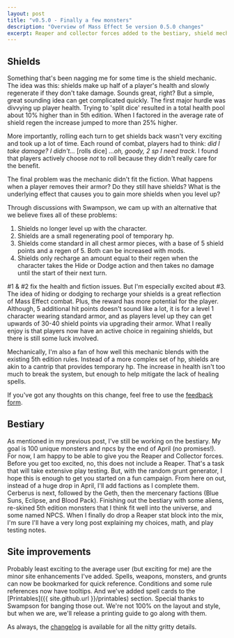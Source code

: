 ```yaml
---
layout: post
title: "v0.5.0 - Finally a few monsters"
description: "Overview of Mass Effect 5e version 0.5.0 changes"
excerpt: Reaper and collector forces added to the bestiary, shield mechanics refactored, and some site enhancements
---
```


## Shields

Something that's been nagging me for some time is the shield mechanic. The idea was this: shields make up half of a
player's health and slowly regenerate if they don't take damage. Sounds great, right? But a simple, great sounding idea
can get complicated quickly. The first major hurdle was divvying up player health. Trying to 'split dice' resulted in
a total health pool about 10% higher than in 5th edition. When I factored in the average rate of shield
regen the increase jumped to more than 25% higher.

More importantly, rolling each turn to get shields back wasn't very exciting and took up a lot of time. Each round of
combat, players had to think: _did I take damage? I didn't..._ [rolls dice] _...oh, goody, 2 sp I need track_. I found
that players actively choose _not_ to roll because they didn't really care for the benefit.

The final problem was the mechanic didn't fit the fiction. What happens when a player removes their armor? Do they still have shields?
What is the underlying effect that causes you to gain more shields when you level up?

Through discussions with Swampson, we cam up with an alternative that we believe fixes all of these problems:

1. Shields no longer level up with the character.
2. Shields are a small regenerating pool of temporary hp.
2. Shields come standard in all chest armor pieces, with a base of 5 shield points and a regen of 5. Both can be increased with mods.
3. Shields only recharge an amount equal to their regen when the character takes the Hide or Dodge action and then takes no damage until the start of their next turn.

#1 & #2 fix the health and fiction issues. But I'm especially excited about #3. The idea of hiding or dodging to recharge
your shields is a great reflection of Mass Effect combat. Plus, the reward has more potential for the player. Although, 5 additional
hit points doesn't sound like a lot, it is for a level 1 character wearing standard armor, and as players level up they can
get upwards of 30-40 shield points via upgrading their armor. What I really enjoy is that players now have an
active choice in regaining shields, but there is still some luck involved.

Mechanically, I'm also a fan of how well this mechanic blends with the existing 5th edition rules. Instead of a more
complex set of hp, shields are akin to a cantrip that provides temporary hp. The increase in health isn't too much to break
the system, but enough to help mitigate the lack of healing spells.

If you've got any thoughts on this change, feel free to use the [feedback form](https://goo.gl/forms/3wZj8QhlsLv3XOJw1).

## Bestiary

As mentioned in my previous post, I've still be working on the bestiary. My goal is 100 unique monsters and npcs by the end
of April (no promises!). For now, I am happy to be able to give you the Reaper and Collector forces. Before you get too excited,
no, this does not include a Reaper. That's a task that will take extensive play testing. But, with the random grunt generator,
I hope this is enough to get you started on a fun campaign. From here on out, instead of a huge drop in April, I'll add
factions as I complete them. Cerberus is next, followed by the Geth, then the mercenary factions (Blue Suns, Eclipse, and Blood Pack).
Finishing out the bestiary with some aliens, re-skined 5th edition monsters that I think fit well into the universe, and some
named NPCS. When I finally do drop a Reaper stat block into the mix, I'm sure I'll have a very long post explaining my choices,
math, and play testing notes.

## Site improvements

Probably least exciting to the average user (but exciting for me) are the minor site enhancements I've added.
Spells, weapons, monsters, and grunts can now be bookmarked for quick reference. Conditions and some rule references
now have tooltips. And we've added spell cards to the [Printables]({{ site.github.url }}/printables) section. Special
thanks to Swampson for banging those out. We're not 100% on the layout and style, but when we are, we'll release a
printing guide to go along with them.

As always, the [changelog](https://github.com/queryluke/masseffect-5e/blob/master/CHANGELOG.md) is available for all the
nitty gritty details.
